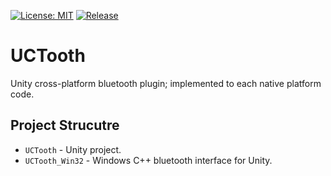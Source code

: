 [![License: MIT](https://img.shields.io/badge/License-MIT-green.svg)](https://opensource.org/licenses/MIT)
[![Release](https://img.shields.io/github/tag/jcs090218/UCTooth.svg?label=release&logo=github)](https://github.com/jcs090218/UCTooth/releases/latest)

# UCTooth

Unity cross-platform bluetooth plugin; implemented to each native platform code.

## Project Strucutre

* `UCTooth` - Unity project.
* `UCTooth_Win32` - Windows C++ bluetooth interface for Unity.
